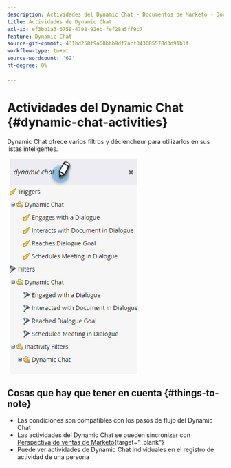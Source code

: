 ```yaml
---
description: Actividades del Dynamic Chat - Documentos de Marketo - Documentación del producto
title: Actividades de Dynamic Chat
exl-id: ef3bb1a3-6758-4798-92eb-fef28a5ff9c7
feature: Dynamic Chat
source-git-commit: 431bd258f9a68bbb9df7acf043085578d3d91b1f
workflow-type: tm+mt
source-wordcount: '62'
ht-degree: 0%

---
```


# Actividades del Dynamic Chat {#dynamic-chat-activities}

Dynamic Chat ofrece varios filtros y déclencheur para utilizarlos en sus listas inteligentes.

![](assets/dynamic-chat-activities-1.png)

## Cosas que hay que tener en cuenta {#things-to-note}

* Las condiciones son compatibles con los pasos de flujo del Dynamic Chat
* Las actividades del Dynamic Chat se pueden sincronizar con [Perspectiva de ventas de Marketo](/help/marketo/product-docs/marketo-sales-insight/msi-for-salesforce/features/dynamic-chat-integration.md){target="_blank"}
* Puede ver actividades de Dynamic Chat individuales en el registro de actividad de una persona
